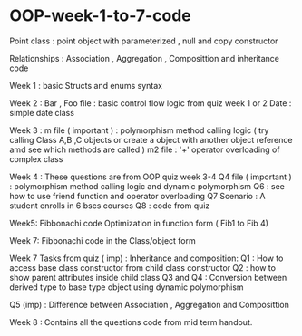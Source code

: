 ﻿# OOP-week-1-to-7-code
 
Point class : point object with parameterized , null and copy constructor 

Relationships : Association , Aggregation , Composittion and inheritance code
 
Week 1 : basic Structs and enums syntax

Week 2 : 
Bar , Foo file : basic control flow logic from quiz week 1 or 2
Date : simple date class

Week 3 :
m file ( important ) : polymorphism method calling logic ( try calling Class A,B ,C objects or create a object with another object reference amd see which methods are called )
m2 file : '+' operator overloading of complex class

Week 4 :
These questions are from OOP quiz week 3-4
Q4 file ( important ) : polymorphism method calling logic and dynamic polymorphism
Q6 : see how to use friend function and operator overloading
Q7 Scenario : A student enrolls in 6 bscs courses
Q8 : code from quiz

Week5:
Fibbonachi code Optimization in function form ( Fib1 to Fib 4)

Week 7:
Fibbonachi code in the Class/object form

Week 7 Tasks from quiz ( imp) :
Inheritance and composition: 
Q1 : How to access base class constructor from child class constructor
Q2 : how to show parent attributes inside child class
Q3 and Q4 : Conversion between derived type to base type object using dynamic polymorphism


Q5 (imp) : Difference between Association , Aggregation and Composittion

Week 8 :
Contains all the questions code from mid term handout.



  



